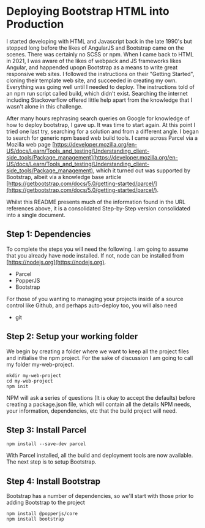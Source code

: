 # Deploying Bootstrap HTML into Production

I started developing with HTML and Javascript back in the late 1990's but stopped long before the likes of AngularJS and Bootstrap came on the scenes.  There was certainly no SCSS or npm.  When I came back to HTML in 2021, I was aware of the likes of webpack and JS frameworks likes Angular, and happended upopn Bootstrap as a means to write great responsive web sites.  I followed the instructions on their "Getting Started", cloning their template web site, and succeeded in creating my own.  Everything was going well until I needed to deploy.  The instructions told of an npm run script called build, which didn't exist.  Searching the internet including Stackoverflow offered little help apart from the knowledge that I wasn't alone in this challenge.

After many hours rephrasing search queries on Google for knowledge of how to deploy bootstrap, I gave up.  It was time to start again.  At this point I tried one last try, searching for a solution and from a different angle.  I began to search for generic npm based web build tools.  I came across Parcel via a Mozilla web page [https://developer.mozilla.org/en-US/docs/Learn/Tools_and_testing/Understanding_client-side_tools/Package_management](https://developer.mozilla.org/en-US/docs/Learn/Tools_and_testing/Understanding_client-side_tools/Package_management), which it turned out was supported by Bootstrap, albeit via a knowledge base article [https://getbootstrap.com/docs/5.0/getting-started/parcel/](https://getbootstrap.com/docs/5.0/getting-started/parcel/).

Whilst this README presents much of the information found in the URL references above, it is a consolidated Step-by-Step version consolidated into a single document.

## Step 1: Dependencies

To complete the steps you will need the following.  I am going to assume that you already have node installed.  If not, node can be installed from [https://nodejs.org](https://nodejs.org).
  
* Parcel
* PopperJS
* Bootstrap
  
For those of you wanting to managing your projects inside of a source control like Github, and perhaps auto-deploy too, you will also need
  
* git
  
## Step 2: Setup your working folder

We begin by creating a folder where we want to keep all the project files and initialise the npm project.  For the sake of discussion I am going to call my folder my-web-project.

```console
mkdir my-web-project
cd my-web-project
npm init
```

NPM will ask a series of questions (It is okay to accept the defaults) before creating a package.json file, which will contain all the details NPM needs, your information, dependencies, etc that the build project will need.
  
## Step 3: Install Parcel
  
```console
npm install --save-dev parcel
```

With Parcel installed, all the build and deployment tools are now available.  The next step is to setup Bootstrap.

## Step 4: Install Bootstrap

Bootstrap has a number of dependencies, so we'll start with those prior to adding Bootstrap to the project

```console
npm install @popperjs/core
npm install bootstrap
```
